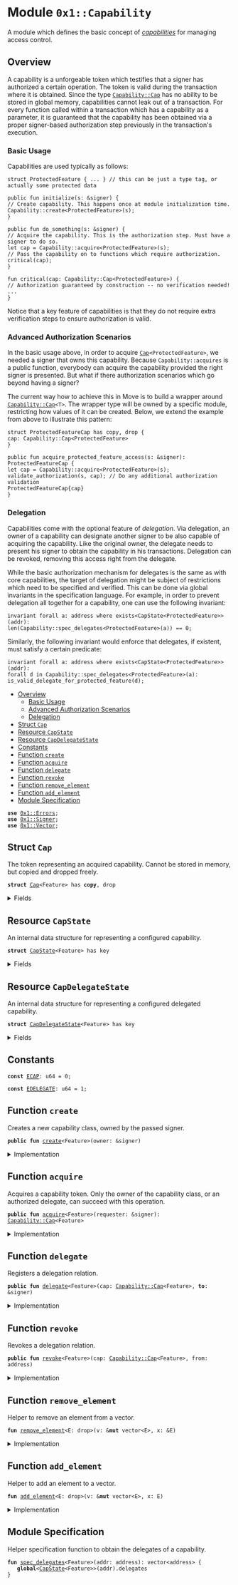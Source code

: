 
<a name="0x1_Capability"></a>

# Module `0x1::Capability`

A module which defines the basic concept of
[*capabilities*](https://en.wikipedia.org/wiki/Capability-based_security) for managing access control.


<a name="@Overview_0"></a>

## Overview


A capability is a unforgeable token which testifies that a signer has authorized a certain operation.
The token is valid during the transaction where it is obtained. Since the type <code><a href="Capability.md#0x1_Capability_Cap">Capability::Cap</a></code> has
no ability to be stored in global memory, capabilities cannot leak out of a transaction. For every function
called within a transaction which has a capability as a parameter, it is guaranteed that the capability
has been obtained via a proper signer-based authorization step previously in the transaction's execution.


<a name="@Basic_Usage_1"></a>

### Basic Usage


Capabilities are used typically as follows:

```
struct ProtectedFeature { ... } // this can be just a type tag, or actually some protected data

public fun initialize(s: &signer) {
// Create capability. This happens once at module initialization time.
Capability::create<ProtectedFeature>(s);
}

public fun do_something(s: &signer) {
// Acquire the capability. This is the authorization step. Must have a signer to do so.
let cap = Capability::acquire<ProtectedFeature>(s);
// Pass the capability on to functions which require authorization.
critical(cap);
}

fun critical(cap: Capability::Cap<ProtectedFeature>) {
// Authorization guaranteed by construction -- no verification needed!
...
}
```

Notice that a key feature of capabilities is that they do not require extra verification steps
to ensure authorization is valid.


<a name="@Advanced_Authorization_Scenarios_2"></a>

### Advanced Authorization Scenarios


In the basic usage above, in order to acquire <code><a href="Capability.md#0x1_Capability_Cap">Cap</a>&lt;ProtectedFeature&gt;</code>, we needed a signer
that owns this capability. Because <code>Capability::acquires</code> is a public function, everybody can
acquire the capability provided the right signer is presented. But what if there authorization
scenarios which go beyond having a signer?

The current way how to achieve this in Move is to build a wrapper around <code><a href="Capability.md#0x1_Capability_Cap">Capability::Cap</a>&lt;T&gt;</code>.
The wrapper type will be owned by a specific module, restricting how values of it can be created.
Below, we extend the example from above to illustrate this pattern:

```
struct ProtectedFeatureCap has copy, drop {
cap: Capability::Cap<ProtectedFeature>
}

public fun acquire_protected_feature_access(s: &signer): ProtectedFeatureCap {
let cap = Capability::acquire<ProtectedFeature>(s);
validate_authorization(s, cap); // Do any additional authorization validation
ProtectedFeatureCap{cap}
}
```


<a name="@Delegation_3"></a>

### Delegation


Capabilities come with the optional feature of *delegation*. Via delegation, an owner of a capability
can designate another signer to be also capable of acquiring the capability. Like the original owner,
the delegate needs to present his signer to obtain the capability in his transactions. Delegation can
be revoked, removing this access right from the delegate.

While the basic authorization mechanism for delegates is the same as with core capabilities, the
target of delegation might be subject of restrictions which need to be specified and verified. This can
be done via global invariants in the specification language. For example, in order to prevent delegation
all together for a capability, one can use the following invariant:

```
invariant forall a: address where exists<CapState<ProtectedFeature>>(addr):
len(Capability::spec_delegates<ProtectedFeature>(a)) == 0;
```

Similarly, the following invariant would enforce that delegates, if existent, must satisfy a certain
predicate:

```
invariant forall a: address where exists<CapState<ProtectedFeature>>(addr):
forall d in Capability::spec_delegates<ProtectedFeature>(a):
is_valid_delegate_for_protected_feature(d);
```


-  [Overview](#@Overview_0)
    -  [Basic Usage](#@Basic_Usage_1)
    -  [Advanced Authorization Scenarios](#@Advanced_Authorization_Scenarios_2)
    -  [Delegation](#@Delegation_3)
-  [Struct `Cap`](#0x1_Capability_Cap)
-  [Resource `CapState`](#0x1_Capability_CapState)
-  [Resource `CapDelegateState`](#0x1_Capability_CapDelegateState)
-  [Constants](#@Constants_4)
-  [Function `create`](#0x1_Capability_create)
-  [Function `acquire`](#0x1_Capability_acquire)
-  [Function `delegate`](#0x1_Capability_delegate)
-  [Function `revoke`](#0x1_Capability_revoke)
-  [Function `remove_element`](#0x1_Capability_remove_element)
-  [Function `add_element`](#0x1_Capability_add_element)
-  [Module Specification](#@Module_Specification_5)


<pre><code><b>use</b> <a href="">0x1::Errors</a>;
<b>use</b> <a href="">0x1::Signer</a>;
<b>use</b> <a href="">0x1::Vector</a>;
</code></pre>



<a name="0x1_Capability_Cap"></a>

## Struct `Cap`

The token representing an acquired capability. Cannot be stored in memory, but copied and dropped freely.


<pre><code><b>struct</b> <a href="Capability.md#0x1_Capability_Cap">Cap</a>&lt;Feature&gt; has <b>copy</b>, drop
</code></pre>



<details>
<summary>Fields</summary>


<dl>
<dt>
<code>root: address</code>
</dt>
<dd>

</dd>
</dl>


</details>

<a name="0x1_Capability_CapState"></a>

## Resource `CapState`

An internal data structure for representing a configured capability.


<pre><code><b>struct</b> <a href="Capability.md#0x1_Capability_CapState">CapState</a>&lt;Feature&gt; has key
</code></pre>



<details>
<summary>Fields</summary>


<dl>
<dt>
<code>delegates: vector&lt;address&gt;</code>
</dt>
<dd>

</dd>
</dl>


</details>

<a name="0x1_Capability_CapDelegateState"></a>

## Resource `CapDelegateState`

An internal data structure for representing a configured delegated capability.


<pre><code><b>struct</b> <a href="Capability.md#0x1_Capability_CapDelegateState">CapDelegateState</a>&lt;Feature&gt; has key
</code></pre>



<details>
<summary>Fields</summary>


<dl>
<dt>
<code>root: address</code>
</dt>
<dd>

</dd>
</dl>


</details>

<a name="@Constants_4"></a>

## Constants


<a name="0x1_Capability_ECAP"></a>



<pre><code><b>const</b> <a href="Capability.md#0x1_Capability_ECAP">ECAP</a>: u64 = 0;
</code></pre>



<a name="0x1_Capability_EDELEGATE"></a>



<pre><code><b>const</b> <a href="Capability.md#0x1_Capability_EDELEGATE">EDELEGATE</a>: u64 = 1;
</code></pre>



<a name="0x1_Capability_create"></a>

## Function `create`

Creates a new capability class, owned by the passed signer.


<pre><code><b>public</b> <b>fun</b> <a href="Capability.md#0x1_Capability_create">create</a>&lt;Feature&gt;(owner: &signer)
</code></pre>



<details>
<summary>Implementation</summary>


<pre><code><b>public</b> <b>fun</b> <a href="Capability.md#0x1_Capability_create">create</a>&lt;Feature&gt;(owner: &signer) {
    <b>let</b> addr = <a href="_address_of">Signer::address_of</a>(owner);
    <b>assert</b>(!<b>exists</b>&lt;<a href="Capability.md#0x1_Capability_CapState">CapState</a>&lt;Feature&gt;&gt;(addr), <a href="_already_published">Errors::already_published</a>(<a href="Capability.md#0x1_Capability_ECAP">ECAP</a>));
    move_to&lt;<a href="Capability.md#0x1_Capability_CapState">CapState</a>&lt;Feature&gt;&gt;(owner, <a href="Capability.md#0x1_Capability_CapState">CapState</a>{ delegates: <a href="_empty">Vector::empty</a>() });
}
</code></pre>



</details>

<a name="0x1_Capability_acquire"></a>

## Function `acquire`

Acquires a capability token. Only the owner of the capability class, or an authorized delegate,
can succeed with this operation.


<pre><code><b>public</b> <b>fun</b> <a href="Capability.md#0x1_Capability_acquire">acquire</a>&lt;Feature&gt;(requester: &signer): <a href="Capability.md#0x1_Capability_Cap">Capability::Cap</a>&lt;Feature&gt;
</code></pre>



<details>
<summary>Implementation</summary>


<pre><code><b>public</b> <b>fun</b> <a href="Capability.md#0x1_Capability_acquire">acquire</a>&lt;Feature&gt;(requester: &signer): <a href="Capability.md#0x1_Capability_Cap">Cap</a>&lt;Feature&gt;
<b>acquires</b> <a href="Capability.md#0x1_Capability_CapState">CapState</a>, <a href="Capability.md#0x1_Capability_CapDelegateState">CapDelegateState</a> {
    <b>let</b> addr = <a href="_address_of">Signer::address_of</a>(requester);
    <b>if</b> (<b>exists</b>&lt;<a href="Capability.md#0x1_Capability_CapDelegateState">CapDelegateState</a>&lt;Feature&gt;&gt;(addr)) {
        <b>let</b> root_addr = borrow_global&lt;<a href="Capability.md#0x1_Capability_CapDelegateState">CapDelegateState</a>&lt;Feature&gt;&gt;(addr).root;
        // double check that requester is actually registered <b>as</b> a delegate
        <b>assert</b>(<b>exists</b>&lt;<a href="Capability.md#0x1_Capability_CapState">CapState</a>&lt;Feature&gt;&gt;(root_addr), <a href="_invalid_state">Errors::invalid_state</a>(<a href="Capability.md#0x1_Capability_EDELEGATE">EDELEGATE</a>));
        <b>assert</b>(<a href="_contains">Vector::contains</a>(&borrow_global&lt;<a href="Capability.md#0x1_Capability_CapState">CapState</a>&lt;Feature&gt;&gt;(root_addr).delegates, &addr),
               <a href="_invalid_state">Errors::invalid_state</a>(<a href="Capability.md#0x1_Capability_EDELEGATE">EDELEGATE</a>));
        <a href="Capability.md#0x1_Capability_Cap">Cap</a>&lt;Feature&gt;{root: root_addr}
    } <b>else</b> {
        <b>assert</b>(<b>exists</b>&lt;<a href="Capability.md#0x1_Capability_CapState">CapState</a>&lt;Feature&gt;&gt;(addr), <a href="_not_published">Errors::not_published</a>(<a href="Capability.md#0x1_Capability_ECAP">ECAP</a>));
        <a href="Capability.md#0x1_Capability_Cap">Cap</a>&lt;Feature&gt;{root: addr}
    }
}
</code></pre>



</details>

<a name="0x1_Capability_delegate"></a>

## Function `delegate`

Registers a delegation relation.


<pre><code><b>public</b> <b>fun</b> <a href="Capability.md#0x1_Capability_delegate">delegate</a>&lt;Feature&gt;(cap: <a href="Capability.md#0x1_Capability_Cap">Capability::Cap</a>&lt;Feature&gt;, <b>to</b>: &signer)
</code></pre>



<details>
<summary>Implementation</summary>


<pre><code><b>public</b> <b>fun</b> <a href="Capability.md#0x1_Capability_delegate">delegate</a>&lt;Feature&gt;(cap: <a href="Capability.md#0x1_Capability_Cap">Cap</a>&lt;Feature&gt;, <b>to</b>: &signer)
<b>acquires</b> <a href="Capability.md#0x1_Capability_CapState">CapState</a> {
    <b>let</b> addr = <a href="_address_of">Signer::address_of</a>(<b>to</b>);
    <b>assert</b>(!<b>exists</b>&lt;<a href="Capability.md#0x1_Capability_CapDelegateState">CapDelegateState</a>&lt;Feature&gt;&gt;(addr), <a href="_already_published">Errors::already_published</a>(<a href="Capability.md#0x1_Capability_EDELEGATE">EDELEGATE</a>));
    <b>assert</b>(<b>exists</b>&lt;<a href="Capability.md#0x1_Capability_CapState">CapState</a>&lt;Feature&gt;&gt;(cap.root), <a href="_invalid_state">Errors::invalid_state</a>(<a href="Capability.md#0x1_Capability_ECAP">ECAP</a>));
    move_to(<b>to</b>, <a href="Capability.md#0x1_Capability_CapDelegateState">CapDelegateState</a>&lt;Feature&gt;{root: cap.root});
    <a href="Capability.md#0x1_Capability_add_element">add_element</a>(&<b>mut</b> borrow_global_mut&lt;<a href="Capability.md#0x1_Capability_CapState">CapState</a>&lt;Feature&gt;&gt;(cap.root).delegates, addr);
}
</code></pre>



</details>

<a name="0x1_Capability_revoke"></a>

## Function `revoke`

Revokes a delegation relation.


<pre><code><b>public</b> <b>fun</b> <a href="Capability.md#0x1_Capability_revoke">revoke</a>&lt;Feature&gt;(cap: <a href="Capability.md#0x1_Capability_Cap">Capability::Cap</a>&lt;Feature&gt;, from: address)
</code></pre>



<details>
<summary>Implementation</summary>


<pre><code><b>public</b> <b>fun</b> <a href="Capability.md#0x1_Capability_revoke">revoke</a>&lt;Feature&gt;(cap: <a href="Capability.md#0x1_Capability_Cap">Cap</a>&lt;Feature&gt;, from: address)
<b>acquires</b> <a href="Capability.md#0x1_Capability_CapState">CapState</a>, <a href="Capability.md#0x1_Capability_CapDelegateState">CapDelegateState</a>
{
    <b>assert</b>(<b>exists</b>&lt;<a href="Capability.md#0x1_Capability_CapDelegateState">CapDelegateState</a>&lt;Feature&gt;&gt;(from), <a href="_not_published">Errors::not_published</a>(<a href="Capability.md#0x1_Capability_EDELEGATE">EDELEGATE</a>));
    <b>assert</b>(<b>exists</b>&lt;<a href="Capability.md#0x1_Capability_CapState">CapState</a>&lt;Feature&gt;&gt;(cap.root), <a href="_invalid_state">Errors::invalid_state</a>(<a href="Capability.md#0x1_Capability_ECAP">ECAP</a>));
    <b>let</b> <a href="Capability.md#0x1_Capability_CapDelegateState">CapDelegateState</a>{root: _root} = move_from&lt;<a href="Capability.md#0x1_Capability_CapDelegateState">CapDelegateState</a>&lt;Feature&gt;&gt;(from);
    <a href="Capability.md#0x1_Capability_remove_element">remove_element</a>(&<b>mut</b> borrow_global_mut&lt;<a href="Capability.md#0x1_Capability_CapState">CapState</a>&lt;Feature&gt;&gt;(cap.root).delegates, &from);
}
</code></pre>



</details>

<a name="0x1_Capability_remove_element"></a>

## Function `remove_element`

Helper to remove an element from a vector.


<pre><code><b>fun</b> <a href="Capability.md#0x1_Capability_remove_element">remove_element</a>&lt;E: drop&gt;(v: &<b>mut</b> vector&lt;E&gt;, x: &E)
</code></pre>



<details>
<summary>Implementation</summary>


<pre><code><b>fun</b> <a href="Capability.md#0x1_Capability_remove_element">remove_element</a>&lt;E: drop&gt;(v: &<b>mut</b> vector&lt;E&gt;, x: &E) {
    <b>let</b> (found, index) = <a href="_index_of">Vector::index_of</a>(v, x);
    <b>if</b> (found) {
        <a href="_remove">Vector::remove</a>(v, index);
    }
}
</code></pre>



</details>

<a name="0x1_Capability_add_element"></a>

## Function `add_element`

Helper to add an element to a vector.


<pre><code><b>fun</b> <a href="Capability.md#0x1_Capability_add_element">add_element</a>&lt;E: drop&gt;(v: &<b>mut</b> vector&lt;E&gt;, x: E)
</code></pre>



<details>
<summary>Implementation</summary>


<pre><code><b>fun</b> <a href="Capability.md#0x1_Capability_add_element">add_element</a>&lt;E: drop&gt;(v: &<b>mut</b> vector&lt;E&gt;, x: E) {
    <b>if</b> (!<a href="_contains">Vector::contains</a>(v, &x)) {
        <a href="_push_back">Vector::push_back</a>(v, x)
    }
}
</code></pre>



</details>

<a name="@Module_Specification_5"></a>

## Module Specification

Helper specification function to obtain the delegates of a capability.


<a name="0x1_Capability_spec_delegates"></a>


<pre><code><b>fun</b> <a href="Capability.md#0x1_Capability_spec_delegates">spec_delegates</a>&lt;Feature&gt;(addr: address): vector&lt;address&gt; {
   <b>global</b>&lt;<a href="Capability.md#0x1_Capability_CapState">CapState</a>&lt;Feature&gt;&gt;(addr).delegates
}
</code></pre>
